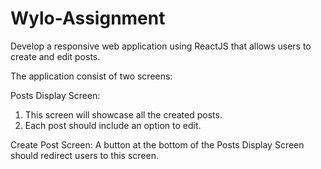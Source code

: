 # Wylo-Assignment

Develop a responsive web application using ReactJS  that allows users to create and edit posts.

The application consist of two screens:

Posts Display Screen:
1) This screen will showcase all the created posts.
2) Each post should include an option to edit.

Create Post Screen:
A button at the bottom of the Posts Display Screen should redirect users to this screen.

